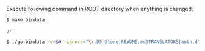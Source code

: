 Execute following command in ROOT directory when anything is changed:

```sh
$ make bindata

or

$ ./go-bindata -o=$@ -ignore="\\.DS_Store|README.md|TRANSLATORS|auth.d" -pkg=bindata conf/...
```